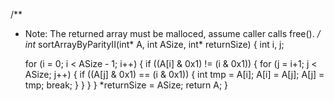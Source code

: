 /**
 * Note: The returned array must be malloced, assume caller calls free().
 */
int* sortArrayByParityII(int* A, int ASize, int* returnSize)
{
    int i, j;

    for (i = 0; i < ASize - 1; i++) {
        if ((A[i] & 0x1) != (i & 0x1)) {
            for (j = i+1; j < ASize; j++) {
                if ((A[j] & 0x1) == (i & 0x1)) {
                    int tmp = A[i];
                    A[i] = A[j];
                    A[j] = tmp;
                    break;
                }
            }
        }
    }
    *returnSize = ASize;
    return A;
}
